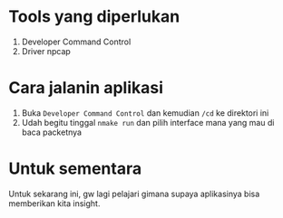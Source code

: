 # Tools yang diperlukan
1. Developer Command Control
2. Driver npcap

# Cara jalanin aplikasi
1. Buka `Developer Command Control` dan kemudian `/cd` ke direktori ini
2. Udah begitu tinggal `nmake run` dan pilih interface mana yang mau di baca packetnya

# Untuk sementara
Untuk sekarang ini, gw lagi pelajari gimana supaya aplikasinya bisa memberikan kita insight.
